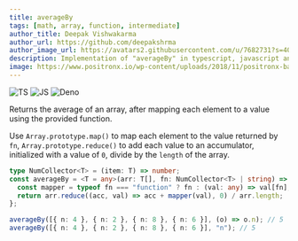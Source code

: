 ```yaml
---
title: averageBy
tags: [math, array, function, intermediate]
author_title: Deepak Vishwakarma
author_url: https://github.com/deepakshrma
author_image_url: https://avatars2.githubusercontent.com/u/7682731?s=400
description: Implementation of "averageBy" in typescript, javascript and deno.
image: https://www.positronx.io/wp-content/uploads/2018/11/positronx-banner-1152-1.jpg
---
```


![TS](https://img.shields.io/badge/supports-typescript-blue.svg?style=flat-square)
![JS](https://img.shields.io/badge/supports-javascript-yellow.svg?style=flat-square)
![Deno](https://img.shields.io/badge/supports-deno-green.svg?style=flat-square)

Returns the average of an array, after mapping each element to a value using the provided function.

Use `Array.prototype.map()` to map each element to the value returned by `fn`, `Array.prototype.reduce()` to add each value to an accumulator, initialized with a value of `0`, divide by the `length` of the array.

```ts title="typescript"
type NumCollector<T> = (item: T) => number;
const averageBy = <T = any>(arr: T[], fn: NumCollector<T> | string) => {
  const mapper = typeof fn === "function" ? fn : (val: any) => val[fn];
  return arr.reduce((acc, val) => acc + mapper(val), 0) / arr.length;
};
```

```ts title="typescript"
averageBy([{ n: 4 }, { n: 2 }, { n: 8 }, { n: 6 }], (o) => o.n); // 5
averageBy([{ n: 4 }, { n: 2 }, { n: 8 }, { n: 6 }], "n"); // 5
```
